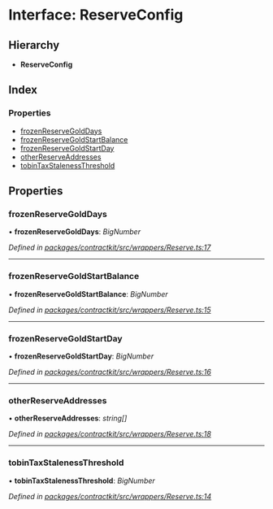 # Interface: ReserveConfig

## Hierarchy

* **ReserveConfig**

## Index

### Properties

* [frozenReserveGoldDays](_wrappers_reserve_.reserveconfig.md#frozenreservegolddays)
* [frozenReserveGoldStartBalance](_wrappers_reserve_.reserveconfig.md#frozenreservegoldstartbalance)
* [frozenReserveGoldStartDay](_wrappers_reserve_.reserveconfig.md#frozenreservegoldstartday)
* [otherReserveAddresses](_wrappers_reserve_.reserveconfig.md#otherreserveaddresses)
* [tobinTaxStalenessThreshold](_wrappers_reserve_.reserveconfig.md#tobintaxstalenessthreshold)

## Properties

###  frozenReserveGoldDays

• **frozenReserveGoldDays**: *BigNumber*

*Defined in [packages/contractkit/src/wrappers/Reserve.ts:17](https://github.com/celo-org/celo-monorepo/blob/master/packages/contractkit/src/wrappers/Reserve.ts#L17)*

___

###  frozenReserveGoldStartBalance

• **frozenReserveGoldStartBalance**: *BigNumber*

*Defined in [packages/contractkit/src/wrappers/Reserve.ts:15](https://github.com/celo-org/celo-monorepo/blob/master/packages/contractkit/src/wrappers/Reserve.ts#L15)*

___

###  frozenReserveGoldStartDay

• **frozenReserveGoldStartDay**: *BigNumber*

*Defined in [packages/contractkit/src/wrappers/Reserve.ts:16](https://github.com/celo-org/celo-monorepo/blob/master/packages/contractkit/src/wrappers/Reserve.ts#L16)*

___

###  otherReserveAddresses

• **otherReserveAddresses**: *string[]*

*Defined in [packages/contractkit/src/wrappers/Reserve.ts:18](https://github.com/celo-org/celo-monorepo/blob/master/packages/contractkit/src/wrappers/Reserve.ts#L18)*

___

###  tobinTaxStalenessThreshold

• **tobinTaxStalenessThreshold**: *BigNumber*

*Defined in [packages/contractkit/src/wrappers/Reserve.ts:14](https://github.com/celo-org/celo-monorepo/blob/master/packages/contractkit/src/wrappers/Reserve.ts#L14)*
